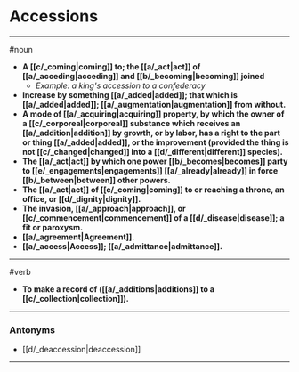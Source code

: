 # Accessions
---
#noun
- **A [[c/_coming|coming]] to; the [[a/_act|act]] of [[a/_acceding|acceding]] and [[b/_becoming|becoming]] joined**
	- _Example: a king's accession to a confederacy_
- **Increase by something [[a/_added|added]]; that which is [[a/_added|added]]; [[a/_augmentation|augmentation]] from without.**
- **A mode of [[a/_acquiring|acquiring]] property, by which the owner of a [[c/_corporeal|corporeal]] substance which receives an [[a/_addition|addition]] by growth, or by labor, has a right to the part or thing [[a/_added|added]], or the improvement (provided the thing is not [[c/_changed|changed]] into a [[d/_different|different]] species).**
- **The [[a/_act|act]] by which one power [[b/_becomes|becomes]] party to [[e/_engagements|engagements]] [[a/_already|already]] in force [[b/_between|between]] other powers.**
- **The [[a/_act|act]] of [[c/_coming|coming]] to or reaching a throne, an office, or [[d/_dignity|dignity]].**
- **The invasion, [[a/_approach|approach]], or [[c/_commencement|commencement]] of a [[d/_disease|disease]]; a fit or paroxysm.**
- **[[a/_agreement|Agreement]].**
- **[[a/_access|Access]]; [[a/_admittance|admittance]].**
---
#verb
- **To make a record of ([[a/_additions|additions]] to a [[c/_collection|collection]]).**
---
### Antonyms
- [[d/_deaccession|deaccession]]
---
